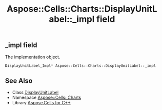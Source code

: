 ﻿---
title: Aspose::Cells::Charts::DisplayUnitLabel::_impl field
linktitle: _impl
second_title: Aspose.Cells for C++ API Reference
description: 'Aspose::Cells::Charts::DisplayUnitLabel::_impl field. The implementation object in C++.'
type: docs
weight: 1100
url: /cpp/aspose.cells.charts/displayunitlabel/_impl/
---
## _impl field


The implementation object.

```cpp
DisplayUnitLabel_Impl* Aspose::Cells::Charts::DisplayUnitLabel::_impl
```

## See Also

* Class [DisplayUnitLabel](../)
* Namespace [Aspose::Cells::Charts](../../)
* Library [Aspose.Cells for C++](../../../)
